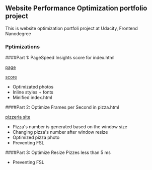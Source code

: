 ## Website Performance Optimization portfolio project

This is website optimization portfoli project at Udacity, Frontend Nanodegree

### Pptimizations

####Part 1: PageSpeed Insights score for index.html

[page](https://gel00.github.io/frontend-nanodegree-mobile-portfolio/)

[score](https://developers.google.com/speed/pagespeed/insights/?url=https%3A%2F%2Fgel00.github.io%2Ffrontend-nanodegree-mobile-portfolio%2F)
* Optimizated photos
* Inline styles + fonts
* Minified index.html

####Part 2: Optimize Frames per Second in pizza.html

[pizzeria site](https://gel00.github.io/frontend-nanodegree-mobile-portfolio/views/pizza.html)
* Pizza's number is generated based on the window size
* Changing pizza's number after window resize
* Optimized pizza photo
* Preventing FSL

####Part 3: Optimize Resize Pizzes less than 5 ms

* Preventing FSL
